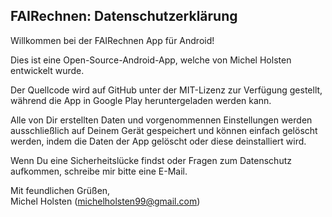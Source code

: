 ## FAIRechnen: Datenschutzerklärung

Willkommen bei der FAIRechnen App für Android!

Dies ist eine Open-Source-Android-App, welche von Michel Holsten entwickelt wurde.

Der Quellcode wird auf GitHub unter der MIT-Lizenz zur Verfügung gestellt, während die App in Google Play heruntergeladen werden kann.

Alle von Dir erstellten Daten und vorgenommennen Einstellungen werden ausschließlich auf Deinem Gerät gespeichert und können einfach gelöscht werden, indem die Daten der App gelöscht oder diese deinstalliert wird.

Wenn Du eine Sicherheitslücke findst oder Fragen zum Datenschutz aufkommen, schreibe mir bitte eine E-Mail.

Mit feundlichen Grüßen,  
Michel Holsten (michelholsten99@gmail.com)
